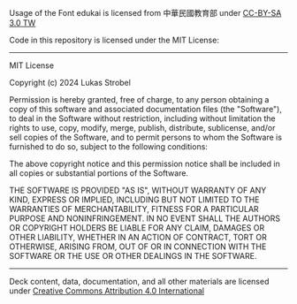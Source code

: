 Usage of the Font edukai is licensed from 中華民國教育部 under [CC-BY-SA 3.0 TW](https://creativecommons.org/licenses/by-nd/3.0/tw/)

Code in this repository is licensed under the MIT License:

---

MIT License

Copyright (c) 2024 Lukas Strobel

Permission is hereby granted, free of charge, to any person obtaining a copy
of this software and associated documentation files (the "Software"), to deal
in the Software without restriction, including without limitation the rights
to use, copy, modify, merge, publish, distribute, sublicense, and/or sell
copies of the Software, and to permit persons to whom the Software is
furnished to do so, subject to the following conditions:

The above copyright notice and this permission notice shall be included in all
copies or substantial portions of the Software.

THE SOFTWARE IS PROVIDED "AS IS", WITHOUT WARRANTY OF ANY KIND, EXPRESS OR
IMPLIED, INCLUDING BUT NOT LIMITED TO THE WARRANTIES OF MERCHANTABILITY,
FITNESS FOR A PARTICULAR PURPOSE AND NONINFRINGEMENT. IN NO EVENT SHALL THE
AUTHORS OR COPYRIGHT HOLDERS BE LIABLE FOR ANY CLAIM, DAMAGES OR OTHER
LIABILITY, WHETHER IN AN ACTION OF CONTRACT, TORT OR OTHERWISE, ARISING FROM,
OUT OF OR IN CONNECTION WITH THE SOFTWARE OR THE USE OR OTHER DEALINGS IN THE
SOFTWARE.

---

Deck content, data, documentation, and all other materials are licensed under [Creative Commons Attribution 4.0 International](https://creativecommons.org/licenses/by/4.0/)